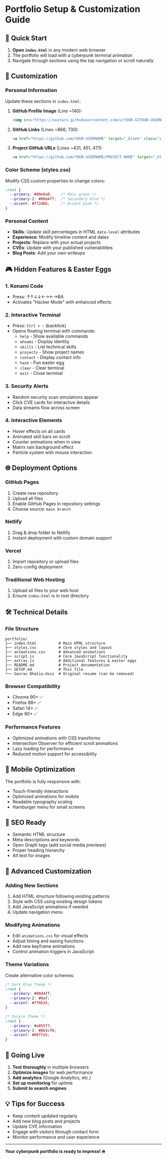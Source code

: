 # Portfolio Setup & Customization Guide

## 🚀 Quick Start

1. **Open `index.html`** in any modern web browser
2. The portfolio will load with a cyberpunk terminal animation
3. Navigate through sections using the top navigation or scroll naturally

## 🎨 Customization

### Personal Information
Update these sections in `index.html`:

1. **GitHub Profile Image** (Line ~140):
   ```html
   <img src="https://avatars.githubusercontent.com/u/YOUR-GITHUB-USERNAME?v=4" alt="Gaurav Bhatia" class="avatar-img">
   ```

2. **GitHub Links** (Lines ~666, 730):
   ```html
   <a href="https://github.com/YOUR-USERNAME" target="_blank" class="contact-link">
   ```

3. **Project GitHub URLs** (Lines ~431, 451, 471):
   ```html
   <a href="https://github.com/YOUR-USERNAME/PROJECT-NAME" target="_blank">
   ```

### Color Scheme (styles.css)
Modify CSS custom properties to change colors:
```css
:root {
  --primary: #00e6a8;    /* Main green */
  --primary-2: #00d4ff;  /* Secondary blue */
  --accent: #ff2d6b;     /* Accent pink */
}
```

### Personal Content
- **Skills**: Update skill percentages in HTML `data-level` attributes
- **Experience**: Modify timeline content and dates
- **Projects**: Replace with your actual projects
- **CVEs**: Update with your published vulnerabilities
- **Blog Posts**: Add your own writeups

## 🎮 Hidden Features & Easter Eggs

### 1. Konami Code
- Press: ↑↑↓↓←→←→BA
- Activates "Hacker Mode" with enhanced effects

### 2. Interactive Terminal
- Press: `Ctrl + ~` (backtick)
- Opens floating terminal with commands:
  - `help` - Show available commands
  - `whoami` - Display identity
  - `skills` - List technical skills
  - `projects` - Show project names
  - `contact` - Display contact info
  - `hack` - Fun easter egg
  - `clear` - Clear terminal
  - `exit` - Close terminal

### 3. Security Alerts
- Random security scan simulations appear
- Click CVE cards for interactive details
- Data streams flow across screen

### 4. Interactive Elements
- Hover effects on all cards
- Animated skill bars on scroll
- Counter animations when in view
- Matrix rain background effect
- Particle system with mouse interaction

## 🌐 Deployment Options

### GitHub Pages
1. Create new repository
2. Upload all files
3. Enable GitHub Pages in repository settings
4. Choose source: `main branch`

### Netlify
1. Drag & drop folder to Netlify
2. Instant deployment with custom domain support

### Vercel
1. Import repository or upload files
2. Zero-config deployment

### Traditional Web Hosting
1. Upload all files to your web host
2. Ensure `index.html` is in root directory

## 🛠️ Technical Details

### File Structure
```
portfolio/
├── index.html          # Main HTML structure
├── styles.css          # Core styles and layout
├── animations.css      # Advanced animations
├── script.js           # Core JavaScript functionality
├── extras.js           # Additional features & easter eggs
├── README.md           # Project documentation
├── SETUP.md            # This file
└── Gaurav Bhatia.docx  # Original resume (can be removed)
```

### Browser Compatibility
- Chrome 90+ ✅
- Firefox 88+ ✅
- Safari 14+ ✅
- Edge 90+ ✅

### Performance Features
- Optimized animations with CSS transforms
- Intersection Observer for efficient scroll animations
- Lazy loading for performance
- Reduced motion support for accessibility

## 📱 Mobile Optimization

The portfolio is fully responsive with:
- Touch-friendly interactions
- Optimized animations for mobile
- Readable typography scaling
- Hamburger menu for small screens

## 🎯 SEO Ready

- Semantic HTML structure
- Meta descriptions and keywords
- Open Graph tags (add social media previews)
- Proper heading hierarchy
- Alt text for images

## 🔧 Advanced Customization

### Adding New Sections
1. Add HTML structure following existing patterns
2. Style with CSS using existing design tokens
3. Add JavaScript animations if needed
4. Update navigation menu

### Modifying Animations
- Edit `animations.css` for visual effects
- Adjust timing and easing functions
- Add new keyframe animations
- Control animation triggers in JavaScript

### Theme Variations
Create alternative color schemes:
```css
/* Dark Blue Theme */
:root {
  --primary: #00d4ff;
  --primary-2: #0af;
  --accent: #ff6b35;
}

/* Purple Theme */
:root {
  --primary: #a855f7;
  --primary-2: #8b5cf6;
  --accent: #06ffa5;
}
```

## 🚀 Going Live

1. **Test thoroughly** in multiple browsers
2. **Optimize images** for web performance
3. **Add analytics** (Google Analytics, etc.)
4. **Set up monitoring** for uptime
5. **Submit to search engines**

## 💡 Tips for Success

- Keep content updated regularly
- Add new blog posts and projects
- Update CVE information
- Engage with visitors through contact form
- Monitor performance and user experience

---

**Your cyberpunk portfolio is ready to impress! 🔥**